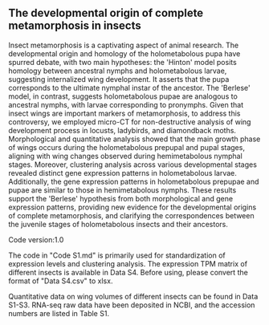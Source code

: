 ## The developmental origin of complete metamorphosis in insects

Insect metamorphosis is a captivating aspect of animal research. The developmental origin and homology of the holometabolous pupa have spurred debate, with two main hypotheses: the 'Hinton' model posits homology between ancestral nymphs and holometabolous larvae, suggesting internalized wing development. It asserts that the pupa corresponds to the ultimate nymphal instar of the ancestor. The 'Berlese' model, in contrast, suggests holometabolous pupae are analogous to ancestral nymphs, with larvae corresponding to pronymphs. Given that insect wings are important markers of metamorphosis, to address this controversy, we employed micro-CT for non-destructive analysis of wing development process in locusts, ladybirds, and diamondback moths. Morphological and quantitative analysis showed that the main growth phase of wings occurs during the holometabolous prepupal and pupal stages, aligning with wing changes observed during hemimetabolous nymphal stages. Moreover, clustering analysis across various developmental stages revealed distinct gene expression patterns in holometabolous larvae. Additionally, the gene expression patterns in holometabolous prepupae and pupae are similar to those in hemimetabolous nymphs. These results support the 'Berlese' hypothesis from both morphological and gene expression patterns, providing new evidence for the developmental origins of complete metamorphosis, and clarifying the correspondences between the juvenile stages of holometabolous insects and their ancestors.

Code version:1.0

The code in "Code S1.md" is primarily used for standardization of expression levels and clustering analysis. The expression TPM matrix of different insects is available in Data S4. Before using, please convert the format of "Data S4.csv" to xlsx.

Quantitative data on wing volumes of different insects can be found in Data S1-S3. RNA-seq raw data have been deposited in NCBI, and the accession numbers are listed in Table S1. 
